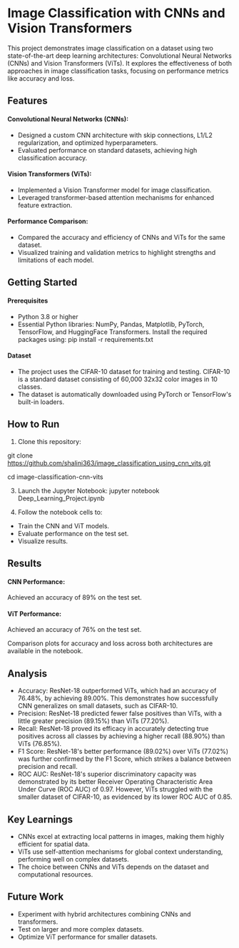 # Image Classification with CNNs and Vision Transformers
This project demonstrates image classification on a dataset using two state-of-the-art deep learning architectures: Convolutional Neural Networks (CNNs) and Vision Transformers (ViTs). It explores the effectiveness of both approaches in image classification tasks, focusing on performance metrics like accuracy and loss.

## Features
#### Convolutional Neural Networks (CNNs):
- Designed a custom CNN architecture with skip connections, L1/L2 regularization, and optimized hyperparameters.
- Evaluated performance on standard datasets, achieving high classification accuracy.

#### Vision Transformers (ViTs):
- Implemented a Vision Transformer model for image classification.
- Leveraged transformer-based attention mechanisms for enhanced feature extraction.

#### Performance Comparison:
- Compared the accuracy and efficiency of CNNs and ViTs for the same dataset.
- Visualized training and validation metrics to highlight strengths and limitations of each model.

## Getting Started
#### Prerequisites
- Python 3.8 or higher
- Essential Python libraries: NumPy, Pandas, Matplotlib, PyTorch, TensorFlow, and HuggingFace Transformers.
Install the required packages using: pip install -r requirements.txt

#### Dataset
- The project uses the CIFAR-10 dataset for training and testing. CIFAR-10 is a standard dataset consisting of 60,000 32x32 color images in 10 classes.
- The dataset is automatically downloaded using PyTorch or TensorFlow's built-in loaders.

## How to Run
1. Clone this repository:
   
git clone https://github.com/shalini363/image_classification_using_cnn_vits.git

cd image-classification-cnn-vits

3. Launch the Jupyter Notebook:
jupyter notebook Deep_Learning_Project.ipynb

4. Follow the notebook cells to:
- Train the CNN and ViT models.
- Evaluate performance on the test set.
- Visualize results.

## Results
#### CNN Performance:
Achieved an accuracy of 89% on the test set.

#### ViT Performance:
Achieved an accuracy of 76% on the test set.

Comparison plots for accuracy and loss across both architectures are available in the notebook.

## Analysis
- Accuracy: 
ResNet-18 outperformed ViTs, which had an accuracy of 76.48%, by achieving 89.00%. This demonstrates how successfully CNN generalizes on small datasets, such as CIFAR-10.
- Precision:
ResNet-18 predicted fewer false positives than ViTs, with a little greater precision (89.15%) than ViTs (77.20%). 
- Recall: 
ResNet-18 proved its efficacy in accurately detecting true positives across all classes by achieving a higher recall (88.90%) than ViTs (76.85%).
- F1 Score:
ResNet-18's better performance (89.02%) over ViTs (77.02%) was further confirmed by the F1 Score, which strikes a balance between precision and recall.
- ROC AUC:
ResNet-18's superior discriminatory capacity was demonstrated by its better Receiver Operating Characteristic Area Under Curve (ROC AUC) of 0.97. However, ViTs struggled with the smaller dataset of CIFAR-10, as evidenced by its lower ROC AUC of 0.85.

## Key Learnings
- CNNs excel at extracting local patterns in images, making them highly efficient for spatial data.
- ViTs use self-attention mechanisms for global context understanding, performing well on complex datasets.
- The choice between CNNs and ViTs depends on the dataset and computational resources.

## Future Work
- Experiment with hybrid architectures combining CNNs and transformers.
- Test on larger and more complex datasets.
- Optimize ViT performance for smaller datasets.
